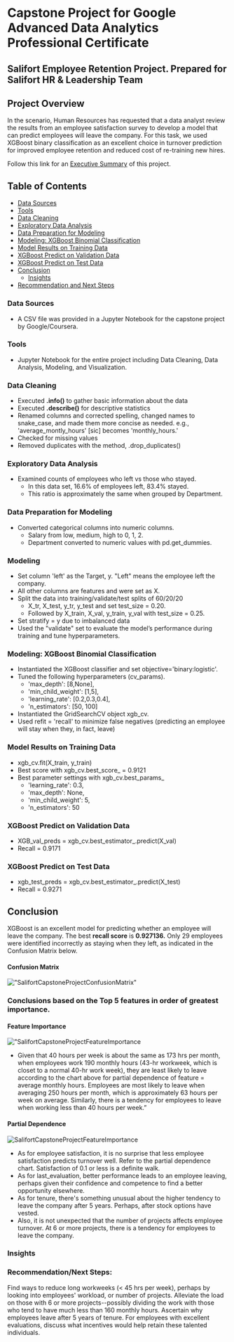 # Capstone Project for Google Advanced Data Analytics Professional Certificate
## Salifort Employee Retention Project. Prepared for Salifort HR & Leadership Team

## Project Overview
In the scenario, Human Resources has requested that a data analyst review the results from an employee satisfaction survey to develop a model that can predict employees will leave the company. For this task, we used XGBoost binary classification as an excellent choice in turnover prediction for improved employee retention and reduced cost of re-training new hires.

Follow this link for an [Executive Summary](https://github.com/israelh88/Capstone-Google_Advanced_Data_Analytics/blob/e54706bb2a0d4bb5366cadcbd4b7f4a514523b81/Salifort%20Capstone%20Project%20-%20Executive%20Summary%20ih.pdf) of this project.

## Table of Contents
- [Data Sources](#data-sources)
- [Tools](#tools)
- [Data Cleaning](#data-cleaning) 
- [Exploratory Data Analysis](#exploratory-data-analysis)
- [Data Preparation for Modeling](#data-preparation-for-modeling)
- [Modeling: XGBoost Binomial Classification](#modeling-xgboost-binomial-classification)
- [Model Results on Training Data](#model-results-on-training-data)
- [XGBoost Predict on Validation Data](#xgboost-predict-on-validation-data)
- [XGBoost Predict on Test Data](#xgboost-predict-on-test-data)
- [Conclusion](#conclusion)
    - [Insights](#insights)
- [Recommendation and Next Steps](#recommendation-and-next-steps)
  
### Data Sources
- A CSV file was provided in a Jupyter Notebook for the capstone project by Google/Coursera.
  
### Tools
- Jupyter Notebook for the entire project including Data Cleaning, Data Analysis, Modeling, and Visualization.

### Data Cleaning
- Executed **.info()** to gather basic information about the data
- Executed **.describe()** for descriptive statistics
- Renamed columns and corrected spelling, changed names to snake_case, and made them more concise as needed.
  e.g., 'average_montly_hours' [sic] becomes 'monthly_hours.'
- Checked for missing values
- Removed duplicates with the method, .drop_duplicates()

### Exploratory Data Analysis
- Examined counts of employees who left vs those who stayed.
  - In this data set, 16.6% of employees left, 83.4% stayed.
  - This ratio is approximately the same when grouped by Department.
  
### Data Preparation for Modeling
- Converted categorical columns into numeric columns.
  - Salary from low, medium, high to 0, 1, 2.
  - Department converted to numeric values with pd.get_dummies.

### Modeling
- Set column 'left' as the Target, y.  "Left" means the employee left the company.
- All other columns are features and were set as X.
- Split the data into training/validate/test splits of 60/20/20
  - X_tr, X_test, y_tr, y_test and set test_size = 0.20.
  - Followed by X_train, X_val, y_train, y_val with test_size = 0.25.
- Set stratify = y due to imbalanced data
- Used the "validate" set to evaluate the model’s performance during training and tune hyperparameters.
  
### Modeling: XGBoost Binomial Classification
- Instantiated the XGBoost classifier and set objective='binary:logistic'. 
- Tuned the following hyperparameters (cv_params). 
  - 'max_depth': [8,None], 
  - 'min_child_weight': [1,5],
  - 'learning_rate': [0.2,0.3,0.4],
  - 'n_estimators': [50, 100]
- Instantiated the GridSearchCV object xgb_cv. 
- Used refit = 'recall' to minimize false negatives (predicting an employee will stay when they, in fact, leave)

### Model Results on Training Data
- xgb_cv.fit(X_train, y_train)
- Best score with xgb_cv.best_score_ = 0.9121
- Best parameter settings with xgb_cv.best_params_
  - 'learning_rate': 0.3,
  - 'max_depth': None,
  - 'min_child_weight': 5,
  - 'n_estimators': 50
 
### XGBoost Predict on Validation Data
  - XGB_val_preds = xgb_cv.best_estimator_.predict(X_val)
  - Recall = 0.9171

### XGBoost Predict on Test Data
  - xgb_test_preds = xgb_cv.best_estimator_.predict(X_test)
  - Recall = 0.9271
 
## Conclusion
XGBoost is an excellent model for predicting whether an employee will leave the company. The best **recall score** is **0.927136.** Only 29 employees were identified incorrectly as staying when they left, as indicated in the Confusion Matrix below.
#### Confusion Matrix
!["SalifortCapstoneProjectConfusionMatrix"](https://github.com/israelh88/Capstone-Google_Advanced_Data_Analytics/blob/main/images/Screenshot%202024-02-28%20020321.png?raw=true)

### Conclusions based on the Top 5 features in order of greatest importance. 
#### Feature Importance
!["SalifortCapstoneProjectFeatureImportance](https://github.com/israelh88/Capstone-Google_Advanced_Data_Analytics/blob/main/images/Screenshot%202024-02-28%20154746.png?raw=true)

- Given that 40 hours per week is about the same as 173 hrs per month, when employees work 190 monthly hours (43-hr workweek, which is closet to a normal 40-hr work week), they are least likely to leave according to the chart above for partial dependence of feature = average monthly hours. Employees are most likely to leave when averaging 250 hours per month, which is approximately 63 hours per week on average. Similarly, there is a tendency for employees to leave when working less than 40 hours per week.”
#### Partial Dependence
![SalifortCapstoneProjectFeatureImportance](https://github.com/israelh88/Capstone-Google_Advanced_Data_Analytics/blob/main/images/Screenshot%202024-02-28%20155004.png?raw=true)

- As for employee satisfaction, it is no surprise that less employee satisfaction predicts turnover well. Refer to the partial dependence chart. Satisfaction of 0.1 or less is a definite walk.
- As for last_evaluation, better performance leads to an employee leaving, perhaps given their confidence and competence to find a better opportunity elsewhere.
- As for tenure, there's something unusual about the higher tendency to leave the company after 5 years. Perhaps, after stock options have vested.
- Also, it is not unexpected that the number of projects affects employee turnover. At 6 or more projects, there is a tendency for employees to leave the company.

### Insights

### Recommendation/Next Steps:
Find ways to reduce long workweeks (< 45 hrs per week), perhaps by looking into employees' workload, or number of projects. 
Alleviate the load on those with 6 or more projects--possibly dividing the work with those who tend to have much less than 160 monthly hours. 
Ascertain why employees leave after 5 years of tenure.
For employees with excellent evaluations, discuss what incentives would help retain these talented individuals.
